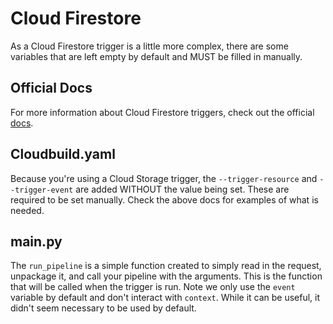 # Cloud Firestore

As a Cloud Firestore trigger is a little more complex, there are some variables that are left empty by default and MUST be filled in manually.

## Official Docs
For more information about Cloud Firestore triggers, check out the official [docs](https://cloud.google.com/functions/docs/calling/cloud-firestore).

## Cloudbuild.yaml
Because you're using a Cloud Storage trigger, the `--trigger-resource` and  `--trigger-event` are added WITHOUT the value being set. These are required to be set manually. Check the above docs for examples of what is needed.

## main.py
The `run_pipeline` is a simple function created to simply read in the request, unpackage it, and call your pipeline with the arguments. This is the function that will be called when the trigger is run. Note we only use the `event` variable by default and don't interact with `context`. While it can be useful, it didn't seem necessary to be used by default.

